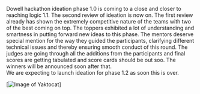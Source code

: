 Dowell hackathon ideation phase 1.0 is coming to a close and closer to reaching logic 1.1. 
The second review of ideation is now on. The first review already has shown the extremely competitive nature of the teams with two of the best coming on top. 
The toppers exhibited a lot of understanding and smartness in putting forward new ideas to this phase. 
The mentors deserve special mention for the way they guided the participants, clarifying different technical issues and thereby ensuring smooth conduct of this round.
The judges are going through all the additions from the participants and final scores are getting tabulated and score cards should be out soo. 
The winners will be announced soon after that.  
We are expecting to launch ideation for phase 1.2 as soon this is over.

[![Image of Yaktocat](https://github.com/DowellLivingLab/Digital-Twin-Note-Taker-Ideation.Dowell/blob/website/assets/images/card.png?raw=true)]
